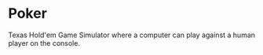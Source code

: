 # Poker
Texas Hold'em Game Simulator where a computer can play against a human player on the console.
